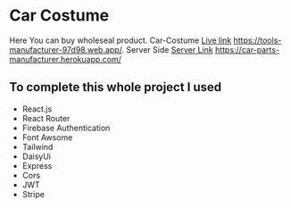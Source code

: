 # Car Costume 
 Here You can buy wholeseal product.
 Car-Costume [Live link](https://tools-manufacturer-97d98.web.app/) https://tools-manufacturer-97d98.web.app/. Server Side [Server Link](https://car-parts-manufacturer.herokuapp.com/) https://car-parts-manufacturer.herokuapp.com/ 

## To complete this whole project I used

- React.js
- React Router
- Firebase Authentication
- Font Awsome
- Tailwind
- DaisyUi
- Express
- Cors
- JWT
- Stripe